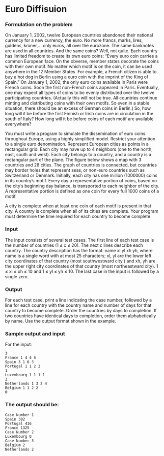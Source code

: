 # Euro Diffisuion

### Formulation on the problem
On January 1, 2002, twelve European countries abandoned their national currency for a new currency, the euro. No more francs, marks, lires, guldens, kroner,... only euros, all over the eurozone. The same banknotes are used in all countries. And the same coins? Well, not quite. Each country has limited freedom to create its own euro coins: “Every euro coin carries a common European face. On the obverse, member states decorate the coins with their own motif. No matter which motif is on the coin, it can be used anywhere in the 12 Member States. For example, a French citizen is able to buy a hot dog in Berlin using a euro coin with the imprint of the King of Spain.” On January 1, 2002, the only euro coins available in Paris were French coins. Soon the first non-French coins appeared in Paris. Eventually, one may expect all types of coins to be evenly distributed over the twelve participating countries. (Actually this will not be true. All countries continue minting and distributing coins with their own motifs. So even in a stable situation, there should be an excess of German coins in Berlin.) So, how long will it be before the first Finnish or Irish coins are in circulation in the south of Italy? How long will it be before coins of each motif are available everywhere?

You must write a program to simulate the dissemination of euro coins throughout Europe, using a highly simplified model. Restrict your attention to a single euro denomination. Represent European cities as points in a rectangular grid. Each city may have up to 4 neighbors (one to the north, east, south and west). Each city belongs to a country, and a country is a rectangular part of the plane. The figure below shows a map with 3 countries and 28 cities. The graph of countries is connected, but countries may border holes that represent seas, or non-euro countries such as Switzerland or Denmark. Initially, each city has one million (1000000) coins in its country’s motif. Every day a representative portion of coins, based on the city’s beginning day balance, is transported to each neighbor of the city. A representative portion is defined as one coin for every full 1000 coins of a motif.

A city is complete when at least one coin of each motif is present in that city. A country is complete when all of its cities are complete. Your program must determine the time required for each country to become complete.

### Input
The input consists of several test cases. The first line of each test case is the number of countries (1 ≤ c ≤ 20). The next c lines describe each country. The country description has the format: name xl yl xh yh, where name is a single word with at most 25 characters; xl, yl are the lower left city coordinates of that country (most southwestward city ) and xh, yh are the upper right city coordinates of that country (most northeastward city). 1 ≤ xl ≤ xh ≤ 10 and 1 ≤ yl ≤ yh ≤ 10. The last case in the input is followed by a single zero.

### Output
For each test case, print a line indicating the case number, followed by a line for each country with the country name and number of days for that country to become complete. Order the countries by days to completion. If two countries have identical days to completion, order them alphabetically by name. Use the output format shown in the example.

### Sample output and input
For the input:


    3
    France 1 4 4 6 
    Spain 3 1 6 3 
    Portugal 1 1 2 2 
    1 
    Luxembourg 1 1 1 1 
    2 
    Netherlands 1 3 2 4 
    Belgium 1 1 2 2 
    0 
  ### The output should be:

    Case Number 1
    Spain 382 
    Portugal 416 
    France 1325 
    Case Number 2 
    Luxembourg 0 
    Case Number 3 
    Belgium 2 
    Netherlands 2
